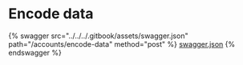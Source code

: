 # Encode data

{% swagger src="../../../.gitbook/assets/swagger.json" path="/accounts/encode-data" method="post" %}
[swagger.json](../../../.gitbook/assets/swagger.json)
{% endswagger %}
